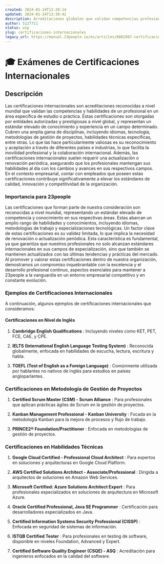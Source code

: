 ```yaml
---
created: 2024-01-24T13:20:14
updated: 2024-01-24T13:30:42
description: Acreditaciones globales que validan competencias profesionales en diversas áreas, esenciales para la calidad y competitividad en 23people.
author: 5127711
status: wip
slug: certificaciones-internacionales
legacy_url: https://manual.23people.io/es/articles/8862987-certificaciones-internacionales
---
```


# 🎓 Exámenes de Certificaciones Internacionales

## **Descripción**

Las certificaciones internacionales son acreditaciones reconocidas a nivel
mundial que validan las competencias y habilidades de un profesional en un
área específica de estudio o práctica. Estas certificaciones son otorgadas por
entidades autorizadas y prestigiosas a nivel global, y representan un estándar
elevado de conocimiento y experiencia en un campo determinado. Cubren una
amplia gama de disciplinas, incluyendo idiomas, tecnología, metodologías de
gestión de proyectos, habilidades técnicas específicas, entre otras. Lo que
las hace particularmente valiosas es su reconocimiento y aceptación a través
de diferentes países e industrias, lo que facilita la movilidad profesional y
la colaboración internacional. Además, las certificaciones internacionales
suelen requerir una actualización o renovación periódica, asegurando que los
profesionales mantengan sus habilidades al día con los cambios y avances en
sus respectivos campos. En el contexto empresarial, contar con empleados que
poseen estas certificaciones contribuye significativamente a elevar los
estándares de calidad, innovación y competitividad de la organización.

### Importancia para 23people

Las certificaciones que forman parte de nuestra consideración son reconocidas
a nivel mundial, representando un estándar elevado de competencia y
conocimiento en sus respectivas áreas. Estas abarcan un amplio rango de
habilidades y conocimientos, incluyendo idiomas, metodologías de trabajo y
especializaciones tecnológicas. Un factor clave de estas certificaciones es su
validez limitada, lo que implica la necesidad de renovación o actualización
periódica. Esta característica es fundamental, ya que garantiza que nuestros
profesionales no solo alcanzan estándares internacionales en sus campos de
especialización, sino que también se mantienen actualizados con las últimas
tendencias y prácticas del mercado. Al promover y valorar estas
certificaciones dentro de nuestra organización, demostramos un compromiso
inquebrantable con la excelencia y el desarrollo profesional continuo,
aspectos esenciales para mantener a 23people a la vanguardia en un entorno
empresarial competitivo y en constante evolución.

### Ejemplos de Certificaciones Internacionales

A continuación, algunos ejemplos de certificaciones internacionales que
consideramos:

#### Certificaciones en Nivel de Inglés

  1. **Cambridge English Qualifications** : Incluyendo niveles como KET, PET, FCE, CAE, y CPE.

  2. **IELTS (International English Language Testing System)** : Reconocida globalmente, enfocada en habilidades de escucha, lectura, escritura y habla.

  3. **TOEFL (Test of English as a Foreign Language)** : Comúnmente utilizada por hablantes no nativos de inglés para estudios en países angloparlantes.

### Certificaciones en Metodología de Gestión de Proyectos

  1. **Certified Scrum Master (CSM) - Scrum Alliance** : Para profesionales que aplican prácticas ágiles de Scrum en la gestión de proyectos.

  2. **Kanban Management Professional - Kanban University** : Focada en la metodología Kanban para la mejora de procesos y flujo de trabajo.

  3. **PRINCE2® Foundation/Practitioner** : Enfocada en metodologías de gestión de proyectos.

### Certificaciones en Habilidades Técnicas

  1. **Google Cloud Certified - Professional Cloud Architect** : Para expertos en soluciones y arquitecturas en Google Cloud Platform.

  2. **AWS Certified Solutions Architect - Associate/Professional** : Dirigida a arquitectos de soluciones en Amazon Web Services.

  3. **Microsoft Certified: Azure Solutions Architect Expert** : Para profesionales especializados en soluciones de arquitectura en Microsoft Azure.

  4. **Oracle Certified Professional, Java SE Programmer** : Certificación para desarrolladores especializados en Java.

  5. **Certified Information Systems Security Professional (CISSP)** : Enfocada en seguridad de sistemas de información.

  6. **ISTQB Certified Tester** : Para profesionales en testing de software, disponible en niveles Foundation, Advanced y Expert.

  7. **Certified Software Quality Engineer (CSQE) - ASQ** : Acreditación para ingenieros enfocados en la calidad del software.


